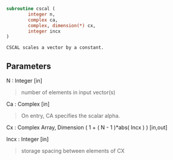 ```fortran
subroutine cscal (
		integer n,
		complex ca,
		complex, dimension(*) cx,
		integer incx
)
```

    CSCAL scales a vector by a constant.

## Parameters
N : Integer [in]
> number of elements in input vector(s)

Ca : Complex [in]
> On entry, CA specifies the scalar alpha.

Cx : Complex Array, Dimension ( 1 + ( N - 1 )*abs( Incx ) ) [in,out]

Incx : Integer [in]
> storage spacing between elements of CX

